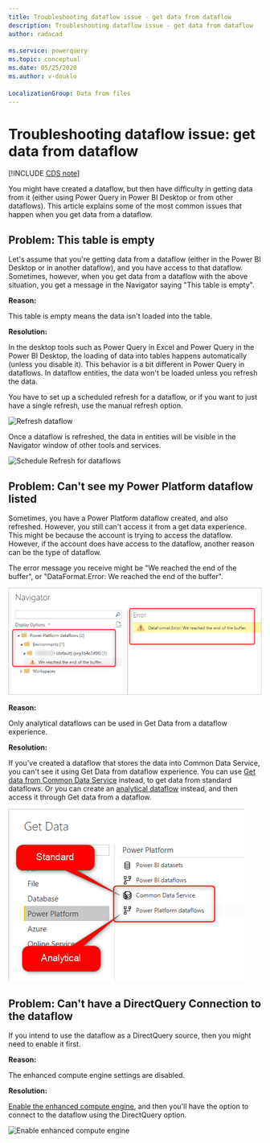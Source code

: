 ```yaml
---
title: Troubleshooting dataflow issue - get data from dataflow
description: Troubleshooting dataflow issue - get data from dataflow
author: radacad

ms.service: powerquery
ms.topic: conceptual
ms.date: 05/25/2020
ms.author: v-douklo

LocalizationGroup: Data from files
---
```


# Troubleshooting dataflow issue: get data from dataflow

[!INCLUDE [CDS note](../includes/cc-data-platform-banner.md)]

You might have created a dataflow, but then have difficulty in getting data from it (either using Power Query in Power BI Desktop or from other dataflows). This article explains some of the most common issues that happen when you get data from a dataflow.

## Problem: This table is empty

Let's assume that you're getting data from a dataflow (either in the Power BI Desktop or in another dataflow), and you have access to that dataflow. Sometimes, however, when you get data from a dataflow with the above situation, you get a message in the Navigator saying "This table is empty".

**Reason:**

This table is empty means the data isn't loaded into the table.

**Resolution:**

In the desktop tools such as Power Query in Excel and Power Query in the Power BI Desktop, the loading of data into tables happens automatically (unless you disable it). This behavior is a bit different in Power Query in dataflows. In dataflow entities, the data won't be loaded unless you refresh the data.

You have to set up a scheduled refresh for a dataflow, or if you want to just have a single refresh, use the manual refresh option. 

![Refresh dataflow](https://docs.microsoft.com/power-bi/transform-model/media/service-dataflows-create-use/dataflows-create-use_13.png)

Once a dataflow is refreshed, the data in entities will be visible in the Navigator window of other tools and services.

![Schedule Refresh for dataflows](https://docs.microsoft.com/power-bi/transform-model/media/service-dataflows-create-use/dataflows-create-use_14.png)



## Problem: Can't see my Power Platform dataflow listed

Sometimes, you have a Power Platform dataflow created, and also refreshed. However, you still can't access it from a get data experience. This might be because the account is trying to access the dataflow. However, if the account does have access to the dataflow, another reason can be the type of dataflow.

The error message you receive might be "We reached the end of the buffer", or "DataFormat.Error: We reached the end of the buffer".

![Get data from standard dataflow](media/StandardDataflowGetData.png)

**Reason:** 

Only analytical dataflows can be used in Get Data from a dataflow experience.

**Resolution:**

If you've created a dataflow that stores the data into Common Data Service, you can't see it using Get Data from dataflow experience. You can use [Get data from Common Data Service](https://docs.microsoft.com/powerapps/maker/common-data-service/data-platform-powerbi-connector#finding-your-common-data-service-environment-url) instead, to get data from standard dataflows. Or you can create an [analytical dataflow](understanding-differences-between-analytical-standard-dataflows.md) instead, and then access it through Get data from a dataflow.

![Get data from standard vs analytical dataflows](media/GetDataStandardAnalyticalDataflow.png)

## Problem: Can't have a DirectQuery Connection to the dataflow

If you intend to use the dataflow as a DirectQuery source, then you might need to enable it first.

**Reason:**

The enhanced compute engine settings are disabled.

**Resolution:**

[Enable the enhanced compute engine](https://docs.microsoft.com/power-bi/transform-model/service-dataflows-directquery), and then you'll have the option to connect to the dataflow using the DirectQuery option.

![Enable enhanced compute engine](https://docs.microsoft.com/power-bi/transform-model/media/service-dataflows-directquery/dataflows-directquery-01.png)
